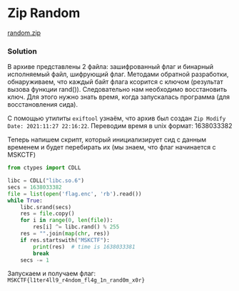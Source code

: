 # Zip Random
[random.zip](random.zip)

### Solution
В архиве представлены 2 файла: зашифрованный флаг и бинарный исполняемый файл, шифрующий флаг. Методами обратной разработки, обнаруживаем, что каждый байт флага ксорится с ключом (результат вызова функции rand()). Следовательно нам необходимо восстановить ключ. Для этого нужно знать время, когда запускалась программа (для восстановления сида). 

С помощью утилиты `exiftool` узнаём, что архив был создан `Zip Modify Date: 2021:11:27 22:16:22`. Переводим время в unix формат: 1638033382

Теперь напишем скрипт, который инициализирует сид с данным временем и будет перебирать их (мы знаем, что флаг начинается с MSKCTF)

```python
from ctypes import CDLL

libc = CDLL("libc.so.6")
secs = 1638033382
file = list(open('flag.enc', 'rb').read())
while True:
    libc.srand(secs)
    res = file.copy()
    for i in range(0, len(file)):
        res[i] ^= libc.rand() % 255
    res = "".join(map(chr, res))
    if res.startswith("MSKCTF"):
        print(res)  # time is 1638033381
        break
    secs -= 1
```

Запускаем и получаем флаг: `MSKCTF{l1ter4ll9_r4ndom_fl4g_1n_rand0m_x0r}`